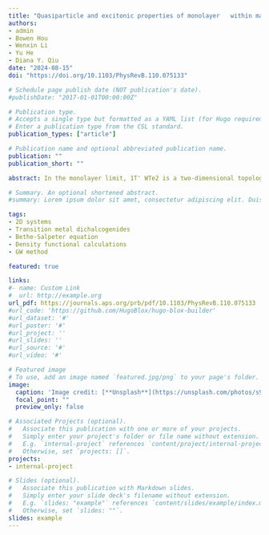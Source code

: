 ```yaml
---
title: "Quasiparticle and excitonic properties of monolayer   within many-body perturbation theory"
authors:
- admin
- Bowen Hou
- Wenxin Li
- Yu He
- Diana Y. Qiu
date: "2024-08-15"
doi: "https://doi.org/10.1103/PhysRevB.110.075133"

# Schedule page publish date (NOT publication's date).
#publishDate: "2017-01-01T00:00:00Z"

# Publication type.
# Accepts a single type but formatted as a YAML list (for Hugo requirements).
# Enter a publication type from the CSL standard.
publication_types: ["article"]

# Publication name and optional abbreviated publication name.
publication: ""
publication_short: ""

abstract: In the monolayer limit, 1T' WTe2 is a two-dimensional topological insulator exhibiting the quantum spin Hall effect and is believed to host an excitonic insulator ground state. However, theoretical analysis of this system is complicated by the difficulty of obtaining descriptions of the single-quasiparticle band structure consistent with experimental measurement within conventional first-principles techniques. Previous band-structure calculations using the Perdew-Burke-Ernzerhof functional and a one-shot GW approximation result in a semimetallic band structure, while calculations with hybrid functionals appear to open a band gap. Here, we demonstrate that self-consistently updating wave functions within a static GW approximation (static COHSEX) can reproduce the insulating band structure experimentally observed by angle-resolved photoemission spectroscopy without resorting to mechanisms beyond the quasiparticle picture. Finally, a finite-momentum Bethe-Salpeter equation calculation on top of self-consistent GW results in negative exciton excitation energies, leaving open the possibility of excitonic instability in 1T' monolayer WTe2.

# Summary. An optional shortened abstract.
#summary: Lorem ipsum dolor sit amet, consectetur adipiscing elit. Duis posuere tellus ac convallis placerat. Proin tincidunt magna sed ex sollicitudin condimentum.

tags:
- 2D systems
- Transition metal dichalcogenides
- Bethe-Salpeter equation
- Density functional calculations
- GW method

featured: true

links:
#- name: Custom Link
#  url: http://example.org
url_pdf: https://journals.aps.org/prb/pdf/10.1103/PhysRevB.110.075133
#url_code: 'https://github.com/HugoBlox/hugo-blox-builder'
#url_dataset: '#'
#url_poster: '#'
#url_project: ''
#url_slides: ''
#url_source: '#'
#url_video: '#'

# Featured image
# To use, add an image named `featured.jpg/png` to your page's folder. 
image:
  caption: 'Image credit: [**Unsplash**](https://unsplash.com/photos/s9CC2SKySJM)'
  focal_point: ""
  preview_only: false

# Associated Projects (optional).
#   Associate this publication with one or more of your projects.
#   Simply enter your project's folder or file name without extension.
#   E.g. `internal-project` references `content/project/internal-project/index.md`.
#   Otherwise, set `projects: []`.
projects:
- internal-project

# Slides (optional).
#   Associate this publication with Markdown slides.
#   Simply enter your slide deck's filename without extension.
#   E.g. `slides: "example"` references `content/slides/example/index.md`.
#   Otherwise, set `slides: ""`.
slides: example
---
```


<!-- This work is driven by the results in my [previous paper](/publication/conference-paper/) on LLMs.

{{% callout note %}}
Create your slides in Markdown - click the *Slides* button to check out the example.
{{% /callout %}}

Add the publication's **full text** or **supplementary notes** here. You can use rich formatting such as including [code, math, and images](https://docs.hugoblox.com/content/writing-markdown-latex/). !-->
